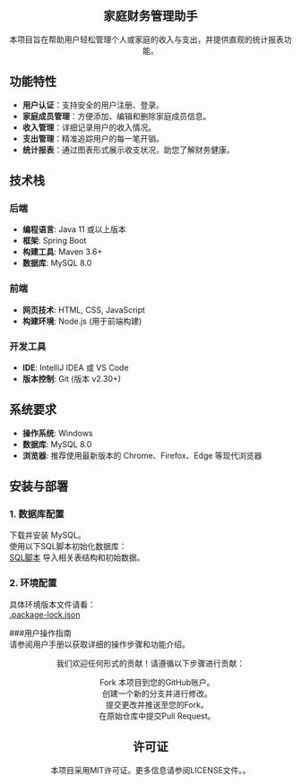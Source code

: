 

<div align="center">  <h2>家庭财务管理助手</h2> <p>本项目旨在帮助用户轻松管理个人或家庭的收入与支出，并提供直观的统计报表功能。</p> </div>


## 功能特性
- **用户认证**：支持安全的用户注册、登录。
- **家庭成员管理**：方便添加、编辑和删除家庭成员信息。
- **收入管理**：详细记录用户的收入情况。
- **支出管理**：精准追踪用户的每一笔开销。
- **统计报表**：通过图表形式展示收支状况，助您了解财务健康。

  
## 技术栈

### 后端
- **编程语言**: Java 11 或以上版本
- **框架**: Spring Boot
- **构建工具**: Maven 3.6+
- **数据库**: MySQL 8.0

### 前端
- **网页技术**: HTML, CSS, JavaScript
- **构建环境**: Node.js (用于前端构建)

### 开发工具
- **IDE**: IntelliJ IDEA 或 VS Code
- **版本控制**: Git (版本 v2.30+)

## 系统要求

- **操作系统**: Windows
- **数据库**: MySQL 8.0
- **浏览器**: 推荐使用最新版本的 Chrome、Firefox、Edge 等现代浏览器


## 安装与部署
### 1. 数据库配置
下载并安装 MySQL。  
使用以下SQL脚本初始化数据库：  
[SQL脚本](https://github.com/2312wl/ruanjian/edit/master/main)
导入相关表结构和初始数据。
### 2. 环境配置
具体环境版本文件请看：  
[.package-lock.json](https://github.com/2312wl/ruanjian/blob/master/node_modules/.package-lock.json)
 

###用户操作指南  
请参阅用户手册以获取详细的操作步骤和功能介绍。  


<div align="center">
  <p>我们欢迎任何形式的贡献！请遵循以下步骤进行贡献：</p>
</div>

<div align="center">
  <ul style="list-style-type:none;">
    <li>Fork 本项目到您的GitHub账户。</li>
    <li>创建一个新的分支并进行修改。</li>
    <li>提交更改并推送至您的Fork。</li>
    <li>在原始仓库中提交Pull Request。</li>
  </ul>
</div>


<div align="center">  <h2>许可证</h2> <p>本项目采用MIT许可证。更多信息请参阅LICENSE文件。。</p> </div>

